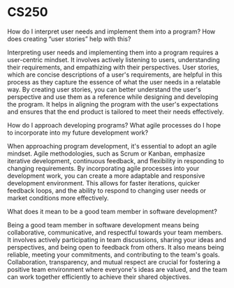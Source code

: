 # CS250
How do I interpret user needs and implement them into a program? How does creating “user stories” help with this?

Interpreting user needs and implementing them into a program requires a user-centric mindset. It involves actively listening to users, understanding their requirements, and empathizing with their perspectives. User stories, which are concise descriptions of a user's requirements, are helpful in this process as they capture the essence of what the user needs in a relatable way. By creating user stories, you can better understand the user's perspective and use them as a reference while designing and developing the program. It helps in aligning the program with the user's expectations and ensures that the end product is tailored to meet their needs effectively.

How do I approach developing programs? What agile processes do I hope to incorporate into my future development work?

When approaching program development, it's essential to adopt an agile mindset. Agile methodologies, such as Scrum or Kanban, emphasize iterative development, continuous feedback, and flexibility in responding to changing requirements. By incorporating agile processes into your development work, you can create a more adaptable and responsive development environment. This allows for faster iterations, quicker feedback loops, and the ability to respond to changing user needs or market conditions more effectively.

What does it mean to be a good team member in software development?

Being a good team member in software development means being collaborative, communicative, and respectful towards your team members. It involves actively participating in team discussions, sharing your ideas and perspectives, and being open to feedback from others. It also means being reliable, meeting your commitments, and contributing to the team's goals. Collaboration, transparency, and mutual respect are crucial for fostering a positive team environment where everyone's ideas are valued, and the team can work together efficiently to achieve their shared objectives.
